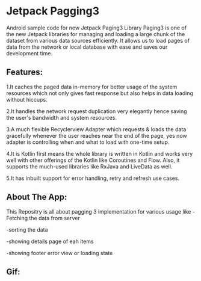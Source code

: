 # Jetpack Pagging3
Android sample code for new Jetpack Paging3 Library Paging3 is one of the new Jetpack libraries for managing and loading a large chunk of the dataset from various data sources efficiently. It allows us to load pages of data from the network or local database with ease and saves our development time.

## Features:

1.It caches the paged data in-memory for better usage of the system resources which not only gives fast response but also helps in data loading without hiccups.

2.It handles the network request duplication very elegantly hence saving the user's bandwidth and system resources.

3.A much flexible Recyclerview Adapter which requests & loads the data gracefully whenever the user reaches near the end of the page, yes now adapter is controlling when and what to load with one-time setup.

4.It is Kotlin first means the whole library is written in Kotlin and works very well with other offerings of the Kotlin like Coroutines and Flow. Also, it supports the much-used libraries like RxJava and LiveData as well.

5.It has inbuilt support for error handling, retry and refresh use cases.


## About The App:
This Repositry is all about pagging 3 implementation for various usage like
-Fetching the data from server

-sorting the data 

-showing details page of eah items

-showing footer error view or loading state

## Gif:

